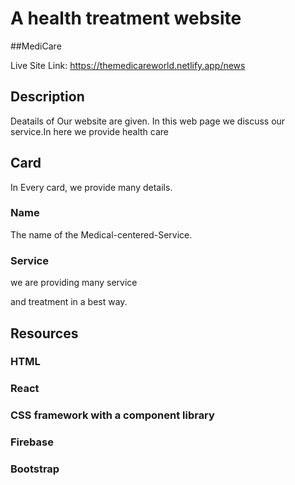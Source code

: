 # A health treatment website

##MediCare

Live Site Link: https://themedicareworld.netlify.app/news

## Description

Deatails of Our website are given. In this web page we discuss our service.In here we provide health care

## Card

In Every card, we provide many  details.

### Name

The name of the Medical-centered-Service.

### Service
we are providing many service

and treatment in a best way.




## Resources

### HTML

### React

### CSS framework with a component library

### Firebase

### Bootstrap